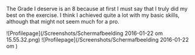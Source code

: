 The Grade I deserve is an 8 because at first I must say that I truly did my best on the exercise.
I think I achieved quite a lot with my basic skills, although that might not seem much for a pro. 

![Profilepage](/Screenshots/Schermafbeelding 2016-01-22 om 15.55.32.png)
![Profilepage](/Screenshots/Schermafbeelding 2016-01-22 om )

